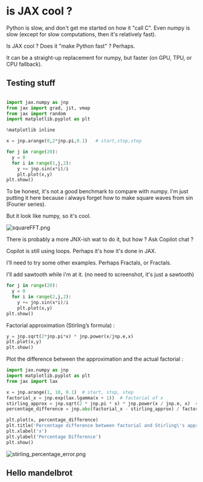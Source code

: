 # is JAX cool ?

Python is slow, and don't get me started on how it "call C".
Even numpy is slow (except for slow computations, then it's relatively fast).

Is JAX cool ? Does it "make Python fast" ?
Perhaps.

It can be a straight-up replacement for numpy, but faster (on GPU, TPU, or CPU fallback).

## Testing stuff

```Python

import jax.numpy as jnp
from jax import grad, jit, vmap
from jax import random
import matplotlib.pyplot as plt

%matplotlib inline 

x = jnp.arange(0,2*jnp.pi,0.1)   # start,stop,step

for j in range(20):
  y = 0
  for i in range(1,j,2):
    y += jnp.sin(x*i)/i
    plt.plot(x,y)
plt.show()

```

To be honest, it's not a good benchmark to compare with numpy.
I'm just putting it here because i always forget how to make square waves from sin (Fourier series).

But it look like numpy, so it's cool.

![squareFFT.png](squareFFT.png)

There is probably a more JNX-ish wat to do it, but how ? Ask Copilot chat ?

Copilot is still using loops. Perhaps it's how it's done in JAX.

I'll need to try some other examples. Perhaps Fractals, or Fractals.


I'll add sawtooth while i'm at it. (no need to screenshot, it's just a sawtooth)

```Python
for j in range(20):
  y = 0
  for i in range(2,j,2):
    y += jnp.sin(x*i)/i
    plt.plot(x,y)
plt.show()
```

Factorial approximation (Stirling’s formula) :

```Python
y = jnp.sqrt(2*jnp.pi*x) * jnp.power(x/jnp.e,x)
plt.plot(x,y)
plt.show()
```

Plot the difference between the approximation and the actual factorial :

```Python
import jax.numpy as jnp
import matplotlib.pyplot as plt
from jax import lax

x = jnp.arange(1, 10, 0.1)  # start, stop, step
factorial_x = jnp.exp(lax.lgamma(x + 1))  # factorial of x
stirling_approx = jnp.sqrt(2 * jnp.pi * x) * jnp.power(x / jnp.e, x)  # Stirling's approximation
percentage_difference = jnp.abs(factorial_x - stirling_approx) / factorial_x * 100  # percentage difference

plt.plot(x, percentage_difference)
plt.title('Percentage difference between factorial and Stirling\'s approximation')
plt.xlabel('x')
plt.ylabel('Percentage Difference')
plt.show()
```

![stirling_percentage_error.png](stirling_percentage_error.png)


## Hello mandelbrot

